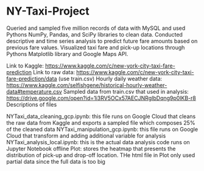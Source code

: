 # NY-Taxi-Project

Queried and sampled five million records of data with MySQL and used Pythons NumPy, Pandas, and SciPy libraries to clean data. Conducted descriptive and time series analysis to predict future fare amounts based on previous fare values. Visualized taxi fare and pick-up locations through Pythons Matplotlib library and Google Maps API.

Link to Kaggle: https://www.kaggle.com/c/new-york-city-taxi-fare-prediction
Link to raw data: https://www.kaggle.com/c/new-york-city-taxi-fare-prediction/data (use train.csv)
Hourly daily weather data: https://www.kaggle.com/selfishgene/historical-hourly-weather-data#temperature.csv
Sampled data from train.csv that used in analysis: https://drive.google.com/open?id=1i3RV5OCx57AECJNRgIbDqng9p0lKB-r8
Descriptions of files

NYTaxi_data_cleaning_gcp.ipynb: this file runs on Google Cloud that cleans the raw data from Kaggle and exports a sampled file which composes 25% of the cleaned data
NYTaxi_manipulation_gcp.ipynb: this file runs on Google Cloud that transform and adding additional variable for analysis
NYTaxi_analysis_local.ipynb: this is the actual data analysis code runs on Jupyter Notebook offline
Plot: stores the heatmap that presents the distribution of pick-up and drop-off location. THe html file in Plot only used partial data since the full data is too big
